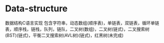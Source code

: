 # Data-structure
数据结构C语言实现
包含字符串，动态数组(顺序表)，单链表，双链表，循环单链表，顺序栈，链栈，队列，链队，二叉树(数组)，二叉树(链式)，二叉搜索树(BST)(链式)，平衡二叉搜索树(AVL树)(链式)，红黑树(未完成)
